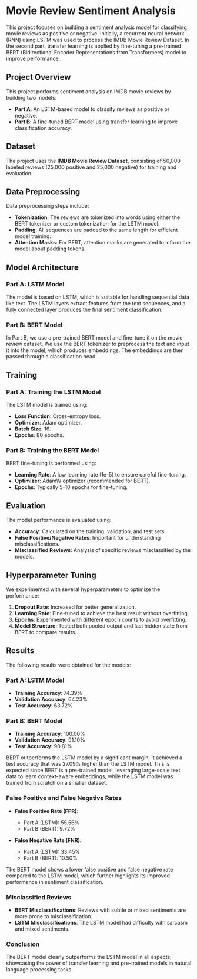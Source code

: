 # Movie Review Sentiment Analysis

This project focuses on building a sentiment analysis model for classifying movie reviews as positive or negative. Initially, a recurrent neural network (RNN) using LSTM was used to process the IMDB Movie Review Dataset. In the second part, transfer learning is applied by fine-tuning a pre-trained BERT (Bidirectional Encoder Representations from Transformers) model to improve performance.

## Project Overview

This project performs sentiment analysis on IMDB movie reviews by building two models:
- **Part A**: An LSTM-based model to classify reviews as positive or negative.
- **Part B**: A fine-tuned BERT model using transfer learning to improve classification accuracy.

## Dataset

The project uses the **IMDB Movie Review Dataset**, consisting of 50,000 labeled reviews (25,000 positive and 25,000 negative) for training and evaluation.

## Data Preprocessing

Data preprocessing steps include:
- **Tokenization**: The reviews are tokenized into words using either the BERT tokenizer or custom tokenization for the LSTM model.
- **Padding**: All sequences are padded to the same length for efficient model training.
- **Attention Masks**: For BERT, attention masks are generated to inform the model about padding tokens.

## Model Architecture

### Part A: LSTM Model
The model is based on LSTM, which is suitable for handling sequential data like text. The LSTM layers extract features from the text sequences, and a fully connected layer produces the final sentiment classification.

### Part B: BERT Model
In Part B, we use a pre-trained BERT model and fine-tune it on the movie review dataset. We use the BERT tokenizer to preprocess the text and input it into the model, which produces embeddings. The embeddings are then passed through a classification head.

## Training

### Part A: Training the LSTM Model
The LSTM model is trained using:
- **Loss Function**: Cross-entropy loss.
- **Optimizer**: Adam optimizer.
- **Batch Size**: 16.
- **Epochs**: 80 epochs.

### Part B: Training the BERT Model
BERT fine-tuning is performed using:
- **Learning Rate**: A low learning rate (1e-5) to ensure careful fine-tuning.
- **Optimizer**: AdamW optimizer (recommended for BERT).
- **Epochs**: Typically 5-10 epochs for fine-tuning.

## Evaluation

The model performance is evaluated using:
- **Accuracy**: Calculated on the training, validation, and test sets.
- **False Positive/Negative Rates**: Important for understanding misclassifications.
- **Misclassified Reviews**: Analysis of specific reviews misclassified by the models.

## Hyperparameter Tuning

We experimented with several hyperparameters to optimize the performance:
1. **Dropout Rate**: Increased for better generalization.
2. **Learning Rate**: Fine-tuned to achieve the best result without overfitting.
3. **Epochs**: Experimented with different epoch counts to avoid overfitting.
4. **Model Structure**: Tested both pooled output and last hidden state from BERT to compare results.

## Results

The following results were obtained for the models:

### Part A: LSTM Model
- **Training Accuracy**: 74.39%
- **Validation Accuracy**: 64.23%
- **Test Accuracy**: 63.72%

### Part B: BERT Model
- **Training Accuracy**: 100.00%
- **Validation Accuracy**: 91.10%
- **Test Accuracy**: 90.81%

BERT outperforms the LSTM model by a significant margin. It achieved a test accuracy that was 27.09% higher than the LSTM model. This is expected since BERT is a pre-trained model, leveraging large-scale text data to learn context-aware embeddings, while the LSTM model was trained from scratch on a smaller dataset.

### False Positive and False Negative Rates

- **False Positive Rate (FPR)**:  
  - Part A (LSTM): 55.56%
  - Part B (BERT): 9.72%

- **False Negative Rate (FNR)**:  
  - Part A (LSTM): 33.45%
  - Part B (BERT): 10.50%

The BERT model shows a lower false positive and false negative rate compared to the LSTM model, which further highlights its improved performance in sentiment classification.

### Misclassified Reviews
- **BERT Misclassifications**: Reviews with subtle or mixed sentiments are more prone to misclassification.
- **LSTM Misclassifications**: The LSTM model had difficulty with sarcasm and mixed sentiments.

### Conclusion
The BERT model clearly outperforms the LSTM model in all aspects, showcasing the power of transfer learning and pre-trained models in natural language processing tasks.

